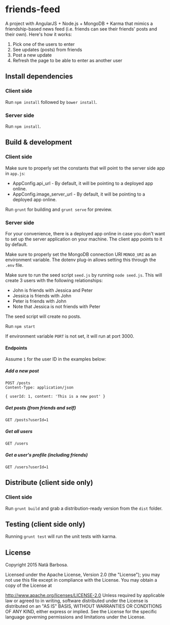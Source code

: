 # friends-feed

A project with AngularJS + Node.js + MongoDB + Karma that mimics a friendship-based news feed (i.e. friends can see their friends' posts and their own). Here's how it works:

1. Pick one of the users to enter
1. See updates (posts) from friends
1. Post a new update
1. Refresh the page to be able to enter as another user

## Install dependencies

### Client side

Run `npm install` followed by `bower install`.

### Server side

Run `npm install`.

## Build & development

### Client side

Make sure to properly set the constants that will point to the server side app in `app.js`:

* AppConfig.api_url - By default, it will be pointing to a deployed app online.
* AppConfig.image_server_url - By default, it will be pointing to a deployed app online.

Run `grunt` for building and `grunt serve` for preview.

### Server side

For your convenience, there is a deployed app online in case you don't want to set up the server application on your machine. The client app points to it by default.

Make sure to properly set the MongoDB connection URI `MONGO_URI` as an environment variable. The dotenv plug-in allows setting this through the `.env` file.

Make sure to run the seed script `seed.js` by running `node seed.js`. This will create 3 users with the following relationships:

* John is friends with Jessica and Peter
* Jessica is friends with John
* Peter is friends with John
* Note that Jessica is not friends with Peter

The seed script will create no posts.

Run `npm start`

If environment variable `PORT` is not set, it will run at port 3000.

#### Endpoints
Assume `1` for the user ID in the examples below:

##### Add a new post
    POST /posts
    Content-Type: application/json

    { userId: 1, content: 'This is a new post' }

##### Get posts (from friends and self)
    GET /posts?userId=1

##### Get all users
    GET /users

##### Get a user's profile (including friends)
    GET /users?userId=1

## Distribute (client side only)

### Client side

Run `grunt build` and grab a distribution-ready version from the `dist` folder.

## Testing (client side only)

Running `grunt test` will run the unit tests with karma.

## License
Copyright 2015 Natã Barbosa.

Licensed under the Apache License, Version 2.0 (the "License"); you may not use this file except in compliance with the License. You may obtain a copy of the License at

http://www.apache.org/licenses/LICENSE-2.0
Unless required by applicable law or agreed to in writing, software distributed under the License is distributed on an "AS IS" BASIS, WITHOUT WARRANTIES OR CONDITIONS OF ANY KIND, either express or implied. See the License for the specific language governing permissions and limitations under the License.